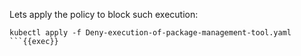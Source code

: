 

Lets apply the policy to block such execution:

```plain
kubectl apply -f Deny-execution-of-package-management-tool.yaml
```{{exec}}
